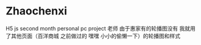 # Zhaochenxi
H5 js second month personal pc project
老师      由于惠家有的轮播图没有    我就用了其他页面（百洋商城    之前做过的    嘿嘿 小小的偷懒一下）的轮播图和样式    